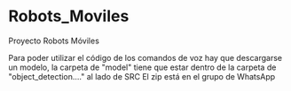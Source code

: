 # Robots_Moviles
Proyecto Robots Móviles


Para poder utilizar el código de los comandos de voz hay que descargarse un modelo, la carpeta de "model" tiene que estar dentro de la carpeta de "object_detection...." al lado de SRC
El zip está en el grupo de WhatsApp

